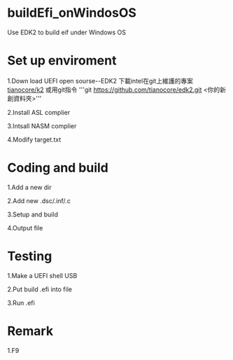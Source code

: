 # buildEfi_onWindosOS
Use EDK2 to build eif under Windows OS

# Set up enviroment
1.Down load UEFI open sourse--EDK2
下載intel在git上維護的專案[tianocore/k2](https://github.com/tianocore/edk2.git)
或用git指令 '''git https://github.com/tianocore/edk2.git <你的新創資料夾>'''


2.Install ASL complier

3.Intsall NASM complier

4.Modify target.txt

# Coding and build 
1.Add a new dir

2.Add new .dsc/.inf/.c

3.Setup and build

4.Output file

# Testing
1.Make a UEFI shell USB

2.Put build .efi into file

3.Run .efi

# Remark
1.F9
